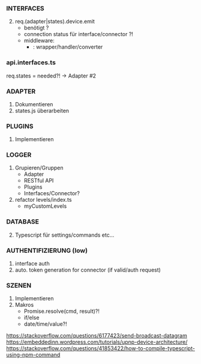 
### INTERFACES
2) req.(adapter|states).device.emit
   - benötigt ?
   - connection status für interface/connector ?!
   - middleware:
     - :<event> wrapper/handler/converter

### api.interfaces.ts
req.states = needed?! -> Adapter #2


### ADAPTER
1) Dokumentieren
2) states.js überarbeiten


### PLUGINS
1) Implementieren


### LOGGER
1) Grupieren/Gruppen
   - Adapter
   - RESTful API
   - Plugins
   - Interfaces/Connector?
2) refactor levels/index.ts
   - myCustomLevels


### DATABASE
2) Typescript für settings/commands etc...


### AUTHENTIFIZIERUNG (low)
1) interface auth
2) auto. token generation for connector (if valid/auth request)



### SZENEN
1) Implementieren
2) Makros
   - Promise.resolve(cmd, result)?!
   - if/else
   - date/time/value?!


https://stackoverflow.com/questions/6177423/send-broadcast-datagram
https://embeddedinn.wordpress.com/tutorials/upnp-device-architecture/
https://stackoverflow.com/questions/41853422/how-to-compile-typescript-using-npm-command